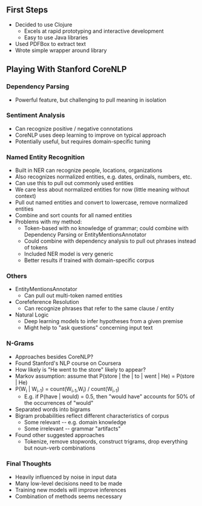 ## First Steps
* Decided to use Clojure
    * Excels at rapid prototyping and interactive development
    * Easy to use Java libraries
* Used PDFBox to extract text
* Wrote simple wrapper around library

## Playing With Stanford CoreNLP
### Dependency Parsing
* Powerful feature, but challenging to pull meaning in isolation

### Sentiment Analysis
* Can recognize positive / negative connotations
* CoreNLP uses deep learning to improve on typical approach
* Potentially useful, but requires domain-specific tuning

### Named Entity Recognition
* Built in NER can recognize people, locations, organizations
* Also recognizes normalized entities, e.g. dates, ordinals, numbers, etc.
* Can use this to pull out commonly used entities
* We care less about normalized entities for now (little meaning without context)
* Pull out named entities and convert to lowercase, remove normalized entities
* Combine and sort counts for all named entities
* Problems with my method:
    * Token-based with no knowledge of grammar; could combine with Dependency Parsing or EntityMentionsAnnotator
    * Could combine with dependency analysis to pull out phrases instead of tokens
    * Included NER model is very generic
    * Better results if trained with domain-specific corpus

### Others
* EntityMentionsAnnotator
    * Can pull out multi-token named entities
* Corefeference Resolution
    * Can recognize phrases that refer to the same clause / entity
* Natural Logic
    * Deep learning models to infer hypotheses from a given premise
    * Might help to "ask questions" concerning input text
 
### N-Grams
* Approaches besides CoreNLP?
* Found Stanford's NLP course on Coursera
* How likely is "He went to the store" likely to appear?
* Markov assumption: assume that P(store | the | to | went | He) = P(store | He)
* P(W<sub>i</sub> | W<sub>i-1</sub>) = count(W<sub>i-1</sub>,W<sub>i</sub>) / count(W<sub>i-1</sub>)
    * E.g. if P(have | would) = 0.5, then "would have" accounts for 50% of the occurrences of "would"
* Separated words into bigrams
* Bigram probabilities reflect different characteristics of corpus
    * Some relevant -- e.g. domain knowledge
    * Some irrelevant -- grammar "artifacts"
* Found other suggested approaches
    * Tokenize, remove stopwords, construct trigrams, drop everything but noun-verb combinations
    
### Final Thoughts
* Heavily influenced by noise in input data
* Many low-level decisions need to be made
* Training new models will improve inferences
* Combination of methods seems necessary
